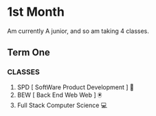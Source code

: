 # 1st Month

Am currently A junior, and so am taking 4 classes.

## Term One

### CLASSES 

1. SPD [ SoftWare Product Development ] 📱
2. BEW [ Back End Web Web ] 🖲
3. Full Stack Computer Science  💻



